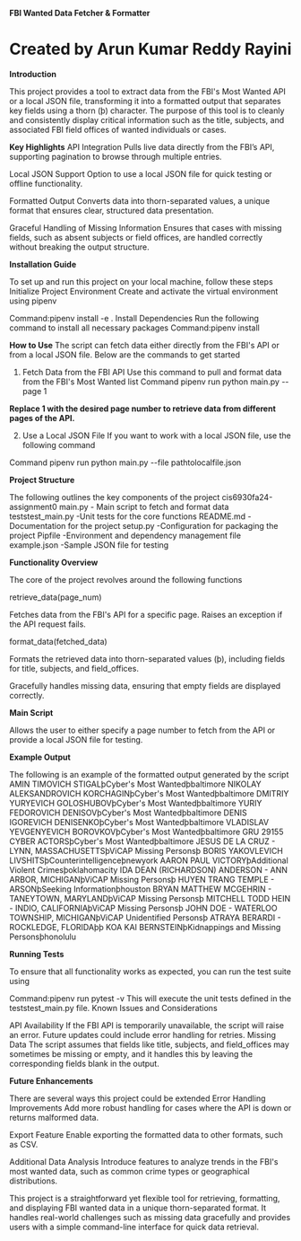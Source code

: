 **FBI Wanted Data Fetcher & Formatter**

# Created by Arun Kumar Reddy Rayini

**Introduction**

This project provides a tool to extract data from the FBI's Most Wanted API or a local JSON file, transforming it into a formatted output that separates key fields using a thorn (þ) character. The purpose of this tool is to cleanly and consistently display critical information such as the title, subjects, and associated FBI field offices of wanted individuals or cases.

**Key Highlights**
API Integration Pulls live data directly from the FBI’s API, supporting pagination to browse through multiple entries.

Local JSON Support Option to use a local JSON file for quick testing or offline functionality.

Formatted Output Converts data into thorn-separated values, a unique format that ensures clear, structured data presentation.

Graceful Handling of Missing Information Ensures that cases with missing fields, such as absent subjects or field offices, are handled correctly without breaking the output structure.

**Installation Guide**

To set up and run this project on your local machine, follow these steps
Initialize Project Environment Create and activate the virtual environment using pipenv

Command:pipenv install -e .
Install Dependencies Run the following command to install all necessary packages
Command:pipenv install

**How to Use**
The script can fetch data either directly from the FBI's API or from a local JSON file. Below are the commands to get started

1. Fetch Data from the FBI API
Use this command to pull and format data from the FBI's Most Wanted list
Command pipenv run python main.py --page 1

**Replace 1 with the desired page number to retrieve data from different pages of the API.**

2. Use a Local JSON File
If you want to work with a local JSON file, use the following command

Command  pipenv run python main.py --file pathtolocalfile.json

**Project Structure**

The following outlines the key components of the project
cis6930fa24-assignment0
main.py                        - Main script to fetch and format data
teststest_main.py              -Unit tests for the core functions
README.md                      - Documentation for the project
setup.py                       -Configuration for packaging the project
Pipfile                        -Environment and dependency management file
example.json                   -Sample JSON file for testing

**Functionality Overview**

The core of the project revolves around the following functions

retrieve_data(page_num)

Fetches data from the FBI's API for a specific page.
Raises an exception if the API request fails.

format_data(fetched_data)

Formats the retrieved data into thorn-separated values (þ), including fields for title, subjects, and field_offices.

Gracefully handles missing data, ensuring that empty fields are displayed correctly.

**Main Script**

Allows the user to either specify a page number to fetch from the API or provide a local JSON file for testing.

**Example Output**

The following is an example of the formatted output generated by the script
AMIN TIMOVICH STIGALþCyber's Most Wantedþbaltimore
NIKOLAY ALEKSANDROVICH KORCHAGINþCyber's Most Wantedþbaltimore
DMITRIY YURYEVICH GOLOSHUBOVþCyber's Most Wantedþbaltimore
YURIY FEDOROVICH DENISOVþCyber's Most Wantedþbaltimore
DENIS IGOREVICH DENISENKOþCyber's Most Wantedþbaltimore
VLADISLAV YEVGENYEVICH BOROVKOVþCyber's Most Wantedþbaltimore
GRU 29155 CYBER ACTORSþCyber's Most Wantedþbaltimore
JESUS DE LA CRUZ - LYNN, MASSACHUSETTSþViCAP Missing Personsþ
BORIS YAKOVLEVICH LIVSHITSþCounterintelligenceþnewyork
AARON PAUL VICTORYþAdditional Violent Crimesþoklahomacity
IDA DEAN (RICHARDSON) ANDERSON - ANN ARBOR, MICHIGANþViCAP Missing Personsþ
HUYEN TRANG TEMPLE - ARSONþSeeking Informationþhouston
BRYAN MATTHEW MCGEHRIN - TANEYTOWN, MARYLANDþViCAP Missing Personsþ
MITCHELL TODD HEIN - INDIO, CALIFORNIAþViCAP Missing Personsþ
JOHN DOE - WATERLOO TOWNSHIP, MICHIGANþViCAP Unidentified Personsþ
ATRAYA BERARDI - ROCKLEDGE, FLORIDAþþ
KOA KAI BERNSTEINþKidnappings and Missing Personsþhonolulu

**Running Tests**

To ensure that all functionality works as expected, you can run the test suite using

Command:pipenv run pytest -v
This will execute the unit tests defined in the teststest_main.py file.
Known Issues and Considerations

API Availability If the FBI API is temporarily unavailable, the script will raise an error. Future updates could include error handling for retries.
Missing Data The script assumes that fields like title, subjects, and field_offices may sometimes be missing or empty, and it handles this by leaving the corresponding fields blank in the output.

**Future Enhancements**

There are several ways this project could be extended
Error Handling Improvements Add more robust handling for cases where the API is down or returns malformed data.

Export Feature Enable exporting the formatted data to other formats, such as CSV.

Additional Data Analysis Introduce features to analyze trends in the FBI's most wanted data, such as common crime types or geographical distributions.

This project is a straightforward yet flexible tool for retrieving, formatting, and displaying FBI wanted data in a unique thorn-separated format. It handles real-world challenges such as missing data gracefully and provides users with a simple command-line interface for quick data retrieval.
